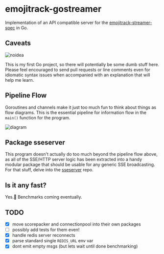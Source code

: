 emojitrack-gostreamer
=====================

Implementation of an API compatible server for
the [emojitrack-streamer-spec][1] in Go.

Caveats
-------
![noidea](http://static.someecards.com/someecards/usercards/MjAxMi0wZmYwN2ZiYmIyNzVkNzIy.png)

This is my first Go project, so there will potentially be some dumb stuff here.
Please feel encouraged to send pull requests or line comments even for idiomatic
syntax issues when accompanied with an explanation that will help me learn.

Pipeline Flow
-------------
Goroutines and channels make it just too much fun to think about things as flow
diagrams.  This is the essential pipeline for information flow in the `main()`
function for the program.

![diagram](http://f.cl.ly/items/1S282j3A0H07382x3q2L/diagram.svg)

Package sseserver
-----------------
This program doesn't actually do too much beyond the pipeline flow above, as all
of the SSE/HTTP server logic has been extracted into a handy modular package
that should be usable for any generic SSE broadcasting.  For that stuff, delve into the
[sseserver](https://github.com/mroth/sseserver/) repo.

Is it any fast?
-----------
Yes.:racehorse: Benchmarks coming eventually.

TODO
----

 - [x] move scorepacker and connectionpool into their own packages
 - [ ] possibly add tests for them even!
 - [x] handle redis server reconnects
 - [x] parse standard single `REDIS_URL` env var
 - [x] dont emit empty msgs (but lets wait until done benchmarking)

[1]: http://github.com/mroth/emojitrack-streamer-spec
